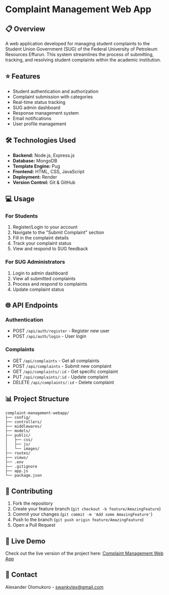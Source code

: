 # Complaint Management Web App

## 📋 Overview
A web application developed for managing student complaints to the Student Union Government (SUG) of the Federal University of Petroleum Resources Effurun. This system streamlines the process of submitting, tracking, and resolving student complaints within the academic institution.

## ⭐ Features
- Student authentication and authorization
- Complaint submission with categories
- Real-time status tracking
- SUG admin dashboard
- Response management system
- Email notifications
- User profile management

## 🛠️ Technologies Used
- **Backend:** Node.js, Express.js
- **Database:** MongoDB
- **Template Engine:** Pug
- **Frontend:** HTML, CSS, JavaScript
- **Deployment:** Render
- **Version Control:** Git & GitHub

## 💻 Usage

### For Students
1. Register/Login to your account
2. Navigate to the "Submit Complaint" section
3. Fill in the complaint details
4. Track your complaint status
5. View and respond to SUG feedback

### For SUG Administrators
1. Login to admin dashboard
2. View all submitted complaints
3. Process and respond to complaints
4. Update complaint status

## 🌐 API Endpoints

### Authentication
- POST `/api/auth/register` - Register new user
- POST `/api/auth/login` - User login

### Complaints
- GET `/api/complaints` - Get all complaints
- POST `/api/complaints` - Submit new complaint
- GET `/api/complaints/:id` - Get specific complaint
- PUT `/api/complaints/:id` - Update complaint
- DELETE `/api/complaints/:id` - Delete complaint

## 📊 Project Structure
```
complaint-management-webapp/
├── config/
├── controllers/
├── middlewares/
├── models/
├── public/
│   ├── css/
│   ├── js/
│   └── images/
├── routes/
├── views/
├── .env
├── .gitignore
├── app.js
└── package.json
```

## 🤝 Contributing
1. Fork the repository
2. Create your feature branch (`git checkout -b feature/AmazingFeature`)
3. Commit your changes (`git commit -m 'Add some AmazingFeature'`)
4. Push to the branch (`git push origin feature/AmazingFeature`)
5. Open a Pull Request

## 🚀 Live Demo  
Check out the live version of the project here: [Complaint Management Web App](https://fupresugcms.onrender.com/)

## 📧 Contact
Alexander Olomukoro - [swankylex@gmail.com](mailto:swankylex@gmail.com)


